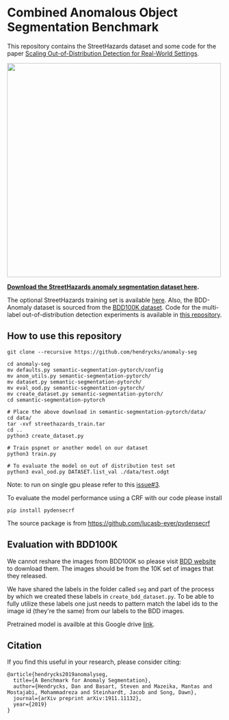 # Combined Anomalous Object Segmentation Benchmark

This repository contains the StreetHazards dataset and some code for the paper [Scaling Out-of-Distribution Detection for Real-World Settings](https://arxiv.org/abs/1911.11132).

<img align="center" src="streethazards.gif" width="500">

__[Download the StreetHazards anomaly segmentation dataset here](https://people.eecs.berkeley.edu/~hendrycks/streethazards_test.tar).__

The optional StreetHazards training set is available [here](https://people.eecs.berkeley.edu/~hendrycks/streethazards_train.tar). Also, the BDD-Anomaly dataset is sourced from the [BDD100K dataset](bdd-data.berkeley.edu). Code for the multi-label out-of-distribution detection experiments is available in [this repository](https://github.com/xksteven/multilabel-ood).


## How to use this repository


    git clone --recursive https://github.com/hendrycks/anomaly-seg

    cd anomaly-seg
    mv defaults.py semantic-segmentation-pytorch/config
    mv anom_utils.py semantic-segmentation-pytorch/
    mv dataset.py semantic-segmentation-pytorch/
    mv eval_ood.py semantic-segmentation-pytorch/
    mv create_dataset.py semantic-segmentation-pytorch/
    cd semantic-segmentation-pytorch

    # Place the above download in semantic-segmentation-pytorch/data/
    cd data/
    tar -xvf streethazards_train.tar
    cd ..
    python3 create_dataset.py
    
    # Train pspnet or another model on our dataset
    python3 train.py

    # To evaluate the model on out of distribution test set
    python3 eval_ood.py DATASET.list_val ./data/test.odgt

Note: to run on single gpu please refer to this [issue#3](https://github.com/hendrycks/anomaly-seg/issues/3#issuecomment-574846086).

To evaluate the model performance using a CRF with our code please install

    pip install pydensecrf

The source package is from https://github.com/lucasb-eyer/pydensecrf 


## Evaluation with BDD100K

We cannot reshare the images from BDD100K so please visit [BDD website](https://bdd-data.berkeley.edu/portal.html) to download them.  The images should be from the 10K set of images that they released.

We have shared the labels in the folder called `seg` and part of the process by which we created these labels in `create_bdd_dataset.py`.  To be able to fully utilize these labels one just needs to pattern match the label ids to the image id (they're the same) from our labels to the BDD images.  

Pretrained model is availble at this Google drive [link](https://drive.google.com/file/d/1gaaBMY42HiQ9SBQ9N8Rv258HuCvVox8u/view?usp=sharing).

## Citation

If you find this useful in your research, please consider citing:

    @article{hendrycks2019anomalyseg,
      title={A Benchmark for Anomaly Segmentation},
      author={Hendrycks, Dan and Basart, Steven and Mazeika, Mantas and Mostajabi, Mohammadreza and Steinhardt, Jacob and Song, Dawn},
      journal={arXiv preprint arXiv:1911.11132},
      year={2019}
    }
